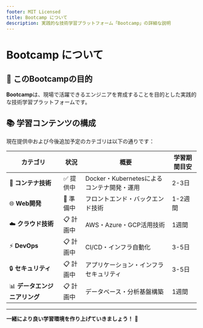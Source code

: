 ```yaml
---
footer: MIT Licensed
title: Bootcamp について
description: 実践的な技術学習プラットフォーム「Bootcamp」の詳細な説明
---
```


# Bootcamp について

## 🎯 このBootcampの目的

**Bootcamp**は、現場で活躍できるエンジニアを育成することを目的とした実践的な技術学習プラットフォームです。


## 📚 学習コンテンツの構成

現在提供中および今後追加予定のカテゴリは以下の通りです：

| カテゴリ | 状況 | 概要 | 学習期間目安 |
| -------- | ---- | ---- | ------------ |
| 🐳 **コンテナ技術** | ✅ 提供中 | Docker・Kubernetesによるコンテナ開発・運用 | 2-3日 |
| 🌐 **Web開発** | 🚧 準備中 | フロントエンド・バックエンド技術 | 1-2週間 |
| ☁️ **クラウド技術** | 📋 計画中 | AWS・Azure・GCP活用技術 | 1週間 |
| ⚡ **DevOps** | 📋 計画中 | CI/CD・インフラ自動化 | 3-5日 |
| 🔒 **セキュリティ** | 📋 計画中 | アプリケーション・インフラセキュリティ | 3-5日 |
| 📊 **データエンジニアリング** | 📋 計画中 | データベース・分析基盤構築 | 1週間 |


---

**一緒により良い学習環境を作り上げていきましょう！** 🎉
